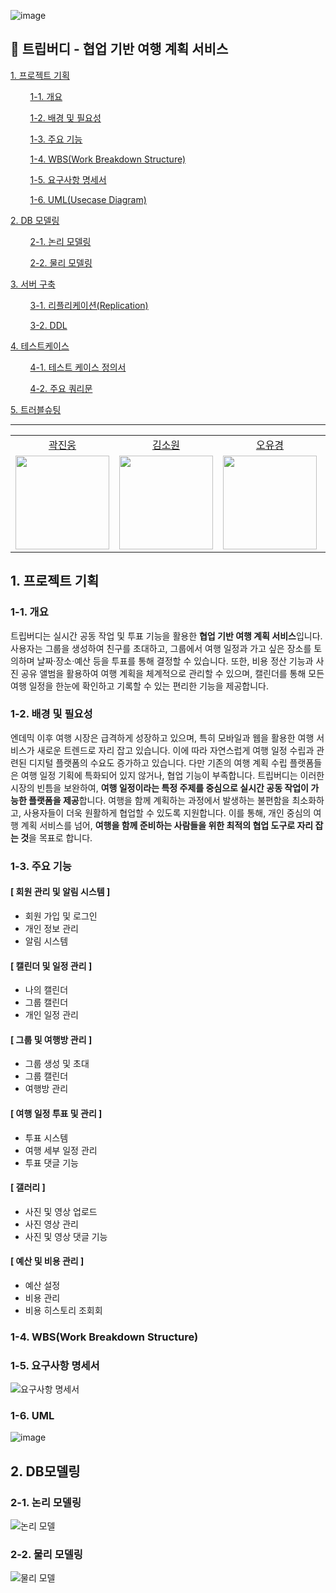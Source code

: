 
![image](https://github.com/user-attachments/assets/7c64846b-fc61-4581-85c9-c28bae363c5e)


## 🧳 트립버디 - 협업 기반 여행 계획 서비스

<a href="#1">1. 프로젝트 기획</a>
  
  &nbsp;&nbsp;&nbsp;&nbsp;&nbsp;&nbsp;&nbsp;&nbsp;<a href="#1-1">1-1. 개요</a>

  &nbsp;&nbsp;&nbsp;&nbsp;&nbsp;&nbsp;&nbsp;&nbsp;<a href="#1-2">1-2. 배경 및 필요성</a>

  &nbsp;&nbsp;&nbsp;&nbsp;&nbsp;&nbsp;&nbsp;&nbsp;<a href="#1-3">1-3. 주요 기능</a>

  &nbsp;&nbsp;&nbsp;&nbsp;&nbsp;&nbsp;&nbsp;&nbsp;<a href="#1-4">1-4. WBS(Work Breakdown Structure)</a>
  
  &nbsp;&nbsp;&nbsp;&nbsp;&nbsp;&nbsp;&nbsp;&nbsp;<a href="#1-5">1-5. 요구사항 명세서 </a>

  &nbsp;&nbsp;&nbsp;&nbsp;&nbsp;&nbsp;&nbsp;&nbsp;<a href="#1-6">1-6. UML(Usecase Diagram)</a>

<a href="#2">2. DB 모델링</a>

  &nbsp;&nbsp;&nbsp;&nbsp;&nbsp;&nbsp;&nbsp;&nbsp;<a href="#2-1">2-1. 논리 모델링</a>

  &nbsp;&nbsp;&nbsp;&nbsp;&nbsp;&nbsp;&nbsp;&nbsp;<a href="#2-2">2-2. 물리 모델링</a>

<a href="#3">3. 서버 구축 </a>

 &nbsp;&nbsp;&nbsp;&nbsp;&nbsp;&nbsp;&nbsp;&nbsp;<a href="#3-1">3-1. 리플리케이션(Replication) </a>

 &nbsp;&nbsp;&nbsp;&nbsp;&nbsp;&nbsp;&nbsp;&nbsp;<a href="#3-2">3-2. DDL </a>

<a href="#4">4. 테스트케이스 </a>

  &nbsp;&nbsp;&nbsp;&nbsp;&nbsp;&nbsp;&nbsp;&nbsp;<a href="#4-1">4-1. 테스트 케이스 정의서 </a>

  &nbsp;&nbsp;&nbsp;&nbsp;&nbsp;&nbsp;&nbsp;&nbsp;<a href="#4-2">4-2. 주요 쿼리문 </a>

<a href="#5">5. 트러블슈팅 </a>

---
<table style="width: 100%; text-align: center;">
  <tr>
    <td align="center"> <a href="https://github.com/mijuckboon">곽진웅</a></td>
    <td align="center"> <a href="https://github.com/wishbornDev">김소원</a></td>
    <td align="center"> <a href="https://github.com/oyk0510">오유경</a></td>
    <td align="center"> <a href="https://github.com/hnjee">이현지</a></td>
    <td align="center"> <a href="https://github.com/Cho-Hyun-Seung">조현승</a></td>
    <td align="center"> <a href="https://github.com/dxmlk">한성경</a></td>
  </tr>
  <tr>
    <td align="center"><img src="https://github.com/user-attachments/assets/7002f9c9-57b5-476e-a904-2b61732f57fb" width="150px"/></td>
    <td align="center"><img src="https://github.com/user-attachments/assets/7002f9c9-57b5-476e-a904-2b61732f57fb" width="150px"/></td>
    <td align="center"><img src="https://github.com/user-attachments/assets/7002f9c9-57b5-476e-a904-2b61732f57fb" width="150px"/></td>
    <td align="center"><img src="https://github.com/user-attachments/assets/7002f9c9-57b5-476e-a904-2b61732f57fb" width="150px"/></td>
    <td align="center"><img src="https://github.com/user-attachments/assets/7002f9c9-57b5-476e-a904-2b61732f57fb" width="150px"/></td>
    <td align="center"><img src="https://github.com/user-attachments/assets/7002f9c9-57b5-476e-a904-2b61732f57fb" width="150px"/></td>
  </tr>
</table>


## <p id="1">1. 프로젝트 기획</p>


### <p id="1-1">1-1. 개요</p>
트립버디는 실시간 공동 작업 및 투표 기능을 활용한 **협업 기반 여행 계획 서비스**입니다. 사용자는 그룹을 생성하여 친구를 초대하고, 그룹에서 여행 일정과 가고 싶은 장소를 토의하며 날짜·장소·예산 등을 투표를 통해 결정할 수 있습니다. 또한, 비용 정산 기능과 사진 공유 앨범을 활용하여 여행 계획을 체계적으로 관리할 수 있으며, 캘린더를 통해 모든 여행 일정을 한눈에 확인하고 기록할 수 있는 편리한 기능을 제공합니다.

### <p id="1-2">1-2. 배경 및 필요성</p>
엔데믹 이후 여행 시장은 급격하게 성장하고 있으며, 특히 모바일과 웹을 활용한 여행 서비스가 새로운 트렌드로 자리 잡고 있습니다. 이에 따라 자연스럽게 여행 일정 수립과 관련된 디지털 플랫폼의 수요도 증가하고 있습니다. 다만 기존의 여행 계획 수립 플랫폼들은 여행 일정 기획에 특화되어 있지 않거나, 협업 기능이 부족합니다. 트립버디는 이러한 시장의 빈틈을 보완하여, **여행 일정이라는 특정 주제를 중심으로 실시간 공동 작업이 가능한 플랫폼을 제공**합니다. 여행을 함께 계획하는 과정에서 발생하는 불편함을 최소화하고, 사용자들이 더욱 원활하게 협업할 수 있도록 지원합니다. 이를 통해, 개인 중심의 여행 계획 서비스를 넘어, **여행을 함께 준비하는 사람들을 위한 최적의 협업 도구로 자리 잡는 것**을 목표로 합니다.

### <p id="1-3">1-3. 주요 기능</p>
#### [ 회원 관리 및 알림 시스템 ]
- 회원 가입 및 로그인
- 개인 정보 관리
- 알림 시스템

#### [ 캘린더 및 일정 관리 ]
- 나의 캘린더
- 그룹 캘린더
- 개인 일정 관리

#### [ 그룹 및 여행방 관리 ]
- 그룹 생성 및 초대
- 그룹 캘린더
- 여행방 관리

#### [ 여행 일정 투표 및 관리 ]
- 투표 시스템
- 여행 세부 일정 관리
- 투표 댓글 기능

#### [ 갤러리 ]
- 사진 및 영상 업로드
- 사진 영상 관리
- 사진 및 영상 댓글 기능

#### [ 예산 및 비용 관리 ]
- 예산 설정
- 비용 관리
- 비용 히스토리 조회회

### <p id="1-4">1-4. WBS(Work Breakdown Structure)</p>

### <p id="1-5">1-5. 요구사항 명세서</p>
![요구사항 명세서](https://github.com/user-attachments/assets/26c892a0-9ac2-4d60-bce0-e6bcd6eaf763)

### <p id="1-6">1-6. UML</p>
![image](https://github.com/user-attachments/assets/20d39e15-95e3-4734-9d13-e92b41ec5810)

## <p id="2">2. DB모델링</p>


### <p id="2-1">2-1. 논리 모델링</p>
![논리 모델](https://github.com/user-attachments/assets/ec1d504a-648d-44dc-a92a-577e6598d8ef)


### <p id="2-2">2-2. 물리 모델링</p>
![물리 모델](https://github.com/user-attachments/assets/680993b9-5395-4080-9988-1883ee5269c3)
